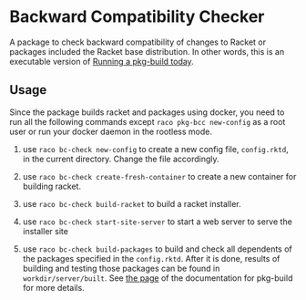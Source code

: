 # Backward Compatibility Checker

A package to check backward compatibility of changes to Racket or packages
included the Racket base distribution. In other words, this is an executable version of
[Running a pkg-build
today](https://blog.racket-lang.org/2020/03/running-pkg-build-today.html).

## Usage

Since the package builds racket and packages using docker, you need to
run all the following commands except `raco pkg-bcc new-config` as a root user or
run your docker daemon in the rootless mode.

1. use `raco bc-check new-config` to create a new config file, `config.rktd`, in
the current directory. Change the file accordingly.

2. use `raco bc-check create-fresh-container` to create a new container for building racket.

3. use `raco bc-check build-racket` to build a racket installer.

4. use `raco bc-check start-site-server` to start a web server to serve the installer site

5. use `raco bc-check build-packages` to build and check all dependents of
the packages specified in the `config.rktd`. After it is done, results of building and testing
those packages can be found in `workdir/server/built`. See [the
page](https://docs.racket-lang.org/pkg-build/work-dir.html) of the
documentation for pkg-build for more details.
